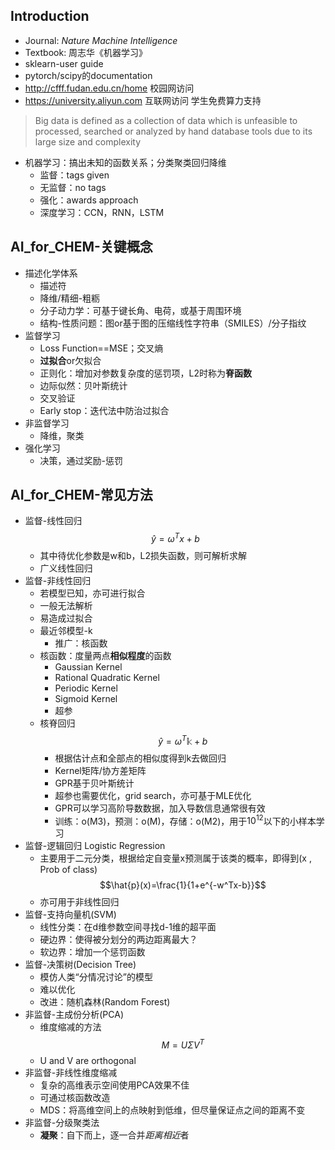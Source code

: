 ## Introduction
- Journal: *Nature Machine Intelligence* 
- Textbook: 周志华《机器学习》
- sklearn-user guide
- pytorch/scipy的documentation
- http://cfff.fudan.edu.cn/home 校园网访问
- https://university.aliyun.com 互联网访问 学生免费算力支持
> Big data is defined as a collection of data which is unfeasible to processed, searched or analyzed by hand database tools due to its large size and complexity
- 机器学习：搞出未知的函数关系；分类聚类回归降维
    - 监督：tags given
    - 无监督：no tags
    - 强化：awards approach
    - 深度学习：CCN，RNN，LSTM

## AI_for_CHEM-关键概念
- 描述化学体系
    - 描述符
    - 降维/精细-粗粝
    - 分子动力学：可基于键长角、电荷，或基于周围环境
    - 结构-性质问题：图or基于图的压缩线性字符串（SMILES）/分子指纹
- 监督学习
    - Loss Function==MSE；交叉熵
    - **过拟合**or欠拟合
    - 正则化：增加对参数复杂度的惩罚项，L2时称为**脊函数**
    - 边际似然：贝叶斯统计
    - 交叉验证
    - Early stop：迭代法中防治过拟合
- 非监督学习
    - 降维，聚类
- 强化学习
    - 决策，通过奖励-惩罚
## AI_for_CHEM-常见方法
- 监督-线性回归
    $$\hat{y}=\omega^{T}x+b$$
    - 其中待优化参数是w和b，L2损失函数，则可解析求解
    - 广义线性回归
- 监督-非线性回归
    - 若模型已知，亦可进行拟合
    - 一般无法解析
    - 易造成过拟合
    - 最近邻模型-k
        - 推广：核函数
    - 核函数：度量两点**相似程度**的函数
        - Gaussian Kernel
        - Rational Quadratic Kernel
        - Periodic Kernel
        - Sigmoid Kernel
        - 超参
    - 核脊回归
        $$\hat{y}=\omega^{T}\mathbb{k}+b$$
        - 根据估计点和全部点的相似度得到k去做回归
        - Kernel矩阵/协方差矩阵
        - GPR基于贝叶斯统计
        - 超参也需要优化，grid search，亦可基于MLE优化
        - GPR可以学习高阶导数数据，加入导数信息通常很有效
        - 训练：o(M3)，预测：o(M)，存储：o(M2)，用于$10^{12}$以下的小样本学习
- 监督-逻辑回归 Logistic Regression
    - 主要用于二元分类，根据给定自变量x预测属于该类的概率，即得到(x , Prob of class)
    $$\hat{p}(x)=\frac{1}{1+e^{-w^Tx-b}}$$
    - 亦可用于非线性回归
- 监督-支持向量机(SVM)
    - 线性分类：在d维参数空间寻找d-1维的超平面
    - 硬边界：使得被分划分的两边距离最大？
    - 软边界：增加一个惩罚函数
- 监督-决策树(Decision Tree)
    - 模仿人类“分情况讨论”的模型
    - 难以优化
    - 改进：随机森林(Random Forest)
- 非监督-主成份分析(PCA)
    - 维度缩减的方法
    $$M=U\Sigma V^T$$
    - U and V are orthogonal
- 非监督-非线性维度缩减
    - 复杂的高维表示空间使用PCA效果不佳
    - 可通过核函数改造
    - MDS：将高维空间上的点映射到低维，但尽量保证点之间的距离不变
- 非监督-分级聚类法
    - **凝聚**：自下而上，逐一合并*距离相近*者